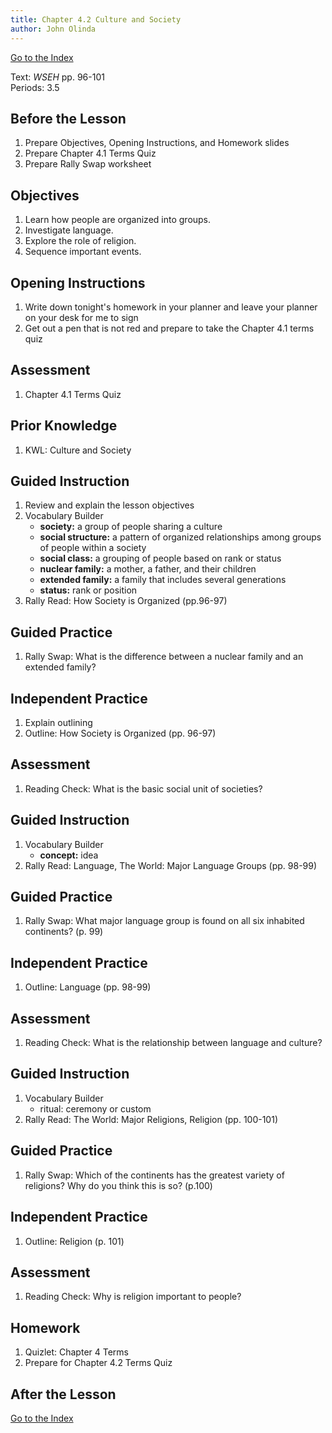 ```yaml
---
title: Chapter 4.2 Culture and Society
author: John Olinda
---
```


[Go to the Index](index.html)

Text: *WSEH* pp. 96-101  
Periods: 3.5

## Before the Lesson

1. Prepare Objectives, Opening Instructions, and Homework slides
2. Prepare Chapter 4.1 Terms Quiz
3. Prepare Rally Swap worksheet

## Objectives

1. Learn how people are organized into groups.
2. Investigate language.
3. Explore the role of religion.
4. Sequence important events.

## Opening Instructions

1. Write down tonight's homework in your planner and leave your planner on your desk for me to sign
2. Get out a pen that is not red and prepare to take the Chapter 4.1 terms quiz

## Assessment

1. Chapter 4.1 Terms Quiz

## Prior Knowledge

1. KWL: Culture and Society

## Guided Instruction

1. Review and explain the lesson objectives
2. Vocabulary Builder
    * **society:** a group of people sharing a culture
    * **social structure:** a pattern of organized relationships among groups of people within a society
    * **social class:** a grouping of people based on rank or status
    * **nuclear family:** a mother, a father, and their children
    * **extended family:** a family that includes several generations
    * **status:** rank or position
3. Rally Read: How Society is Organized (pp.96-97)

## Guided Practice

1. Rally Swap: What is the difference between a nuclear family and an extended family?

## Independent Practice

1. Explain outlining
2. Outline: How Society is Organized (pp. 96-97)

## Assessment

1. Reading Check: What is the basic social unit of societies?

## Guided Instruction

1. Vocabulary Builder
    * **concept:** idea
2. Rally Read: Language, The World: Major Language Groups (pp. 98-99)

## Guided Practice

1. Rally Swap: What major language group is found on all six inhabited continents? (p. 99)

## Independent Practice

1. Outline: Language (pp. 98-99)

## Assessment

1. Reading Check: What is the relationship between language and culture?

## Guided Instruction

1. Vocabulary Builder
   - ritual: ceremony or custom
2. Rally Read: The World: Major Religions, Religion (pp. 100-101)

## Guided Practice

1. Rally Swap: Which of the continents has the greatest variety of religions? Why do you think this is so? (p.100)

## Independent Practice

1. Outline: Religion (p. 101)

## Assessment

1. Reading Check: Why is religion important to people?

## Homework

1. Quizlet: Chapter 4 Terms
2. Prepare for Chapter 4.2 Terms Quiz

## After the Lesson

[Go to the Index](index.html)


